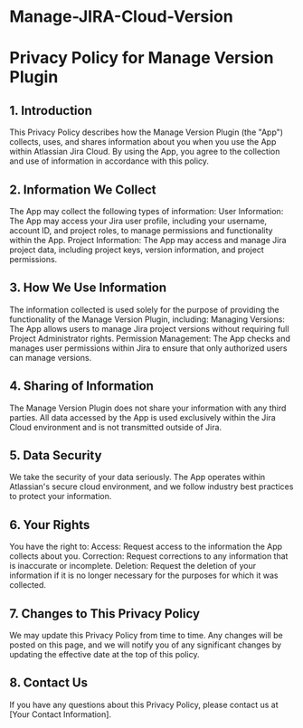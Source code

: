 # Manage-JIRA-Cloud-Version
# Privacy Policy for Manage Version Plugin
## 1. Introduction
This Privacy Policy describes how the Manage Version Plugin (the "App") collects, uses, and shares information about you when you use the App within Atlassian Jira Cloud. By using the App, you agree to the collection and use of information in accordance with this policy.
## 2. Information We Collect
The App may collect the following types of information:
User Information: The App may access your Jira user profile, including your username, account ID, and project roles, to manage permissions and functionality within the App.
Project Information: The App may access and manage Jira project data, including project keys, version information, and project permissions.
## 3. How We Use Information
The information collected is used solely for the purpose of providing the functionality of the Manage Version Plugin, including:
Managing Versions: The App allows users to manage Jira project versions without requiring full Project Administrator rights.
Permission Management: The App checks and manages user permissions within Jira to ensure that only authorized users can manage versions.
## 4. Sharing of Information
The Manage Version Plugin does not share your information with any third parties. All data accessed by the App is used exclusively within the Jira Cloud environment and is not transmitted outside of Jira.
## 5. Data Security
We take the security of your data seriously. The App operates within Atlassian's secure cloud environment, and we follow industry best practices to protect your information.
## 6. Your Rights
You have the right to:
Access: Request access to the information the App collects about you.
Correction: Request corrections to any information that is inaccurate or incomplete.
Deletion: Request the deletion of your information if it is no longer necessary for the purposes for which it was collected.
## 7. Changes to This Privacy Policy
We may update this Privacy Policy from time to time. Any changes will be posted on this page, and we will notify you of any significant changes by updating the effective date at the top of this policy.
## 8. Contact Us
If you have any questions about this Privacy Policy, please contact us at [Your Contact Information].
